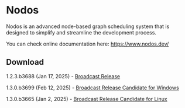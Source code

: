# Nodos

Nodos is an advanced node-based graph scheduling system that is designed to simplify and streamline the development process.

You can check online documentation here: https://www.nodos.dev/

## Download
1.2.3.b3688 (Jan 17, 2025) - [Broadcast Release](https://github.com/nodos-dev/bundler/releases/download/v1.2.3.b3688-broadcast-x86_64-windows/Nodos-1.2.3.b3688-bundle-broadcast_1.2-x86_64-windows.zip)

1.3.0.b3699 (Feb 12, 2025) - [Broadcast Release Candidate for Windows](https://github.com/nodos-dev/bundler/releases/download/v1.3.0.b3699-broadcast-x86_64-windows/Nodos-1.3.0.b3699-bundle-broadcast_1.3-x86_64-windows.zip)

1.3.0.b3665 (Jan 2, 2025) - [Broadcast Release Candidate for Linux](https://github.com/nodos-dev/bundler/releases/download/v1.3.0.b3665-broadcast/Nodos-1.3.0.b3665-bundle-broadcast_1.3.tar.gz)
